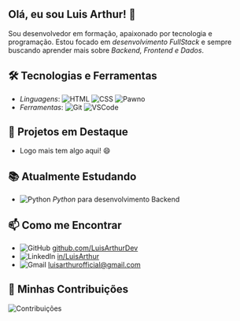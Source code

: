 ## Olá, eu sou Luis Arthur! 👋

Sou desenvolvedor em formação, apaixonado por tecnologia e programação. Estou focado em *desenvolvimento FullStack* e sempre buscando aprender mais sobre *Backend, Frontend e Dados*.

## 🛠 Tecnologias e Ferramentas
- *Linguagens*: ![HTML](https://img.shields.io/badge/HTML5-E34F26?style=flat&logo=html5&logoColor=white) ![CSS](https://img.shields.io/badge/CSS3-1572B6?style=flat&logo=css3&logoColor=white) ![Pawno](https://img.shields.io/badge/Pawno-ffcc00?style=flat)
- *Ferramentas*: ![Git](https://img.shields.io/badge/Git-F05032?style=flat&logo=git&logoColor=white) ![VSCode](https://img.shields.io/badge/VS%20Code-007ACC?style=flat&logo=visual-studio-code&logoColor=white)

## 🌟 Projetos em Destaque
- Logo mais tem algo aqui! 😄

## 📚 Atualmente Estudando
- ![Python](https://img.shields.io/badge/Python-3776AB?style=flat&logo=python&logoColor=white) *Python* para desenvolvimento Backend

## 📫 Como me Encontrar
- ![GitHub](https://img.shields.io/badge/GitHub-181717?style=flat&logo=github&logoColor=white) [github.com/LuisArthurDev](https://github.com/LuisArthurDev)
- ![LinkedIn](https://img.shields.io/badge/LinkedIn-0077B5?style=flat&logo=linkedin&logoColor=white) [in/LuisArthur](https://www.linkedin.com/in/luisarthurrib)
- ![Gmail](https://img.shields.io/badge/Gmail--informational?style=social&logo=gmail) luisarthurofficial@gmail.com

## 🚀 Minhas Contribuições
![Contribuições](https://github-readme-stats.vercel.app/api?username=LuisArthurDev&show_icons=true&theme=radical)
